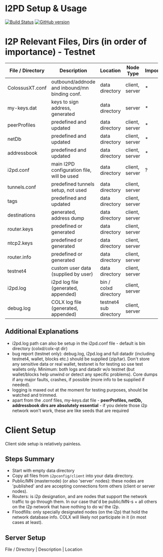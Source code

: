 I2PD Setup & Usage
=====================================

[![Build Status](https://travis-ci.org/COLX-Project/COLX.svg?branch=i2pd)](https://travis-ci.org/COLX-Project/COLX) [![GitHub version](https://badge.fury.io/gh/COLX-Project%2FCOLX.svg)](https://badge.fury.io/gh/COLX-Project%2FCOLX)



# I2P Relevant Files, Dirs (in order of importance) - Testnet

File / Directory | Description | Location | Node Type | Importance | Dir
------------ | ------------- | ------------- | ------------- | ------------- | -------------
ColossusXT.conf | outbound/addnode and inbound/mn binding conf. | data directory | client, server | * |
my-keys.dat | keys to sign address, generated | data directory | server | * |
peerProfiles | predefined and updated | data directory | client, server | * | yes
netDb | predefined and updated | data directory | client, server | * | yes
addressbook | predefined and updated | data directory | client, server | * | yes
i2pd.conf | main I2PD configuration file, will be used | data directory | client, server | ? |
tunnels.conf | predefined tunnels setup, not used | data directory | client, server |  | 
tags | predefined and updated | data directory | client, server |  | yes
destinations | generated, address dump | data directory | client, server |  | yes
router.keys | predefined or generated | data directory | client, server |  | 
ntcp2.keys | predefined or generated | data directory | client, server |  | 
router.info | predefined or generated | data directory | client, server |  | 
testnet4 | custom user data (supplied by user) | data directory | client, server | | yes
i2pd.log | i2pd log file (generated, appended) | bin / colxd directory | client, server | | 
debug.log | COLX log file (generated, appended) | testnet4 sub directory | client, server | | 
  
## Additional Explanations     
- i2pd.log path can also be setup in the i2pd.conf file - default is bin directory (colxd/colx-qt dir)
- bug report (testnet only): debug.log, i2pd.log and full datadir (including testnet4, wallet, blocks etc.) should be supplied (zip/tar). Don't store any sensitive data or real wallet, testsnet is for testing so use test wallets only. Minimum: both logs and datadir w/o testnet (but wallet/blocks help unwind or detect any specific problems). Core dumps if any major faults, crashes, if possible (more info to be supplied if needed).    
- logging is maxed out at the moment for testing purposes, should be watched and trimmed.  
- apart from the .conf files, my-keys.dat file - **peerProfiles, netDb, addressbook dirs are absolutely essential** - if you delete those i2p network won't work, these are like seeds that are required


# Client Setup

Client side setup is relatively painless.  

## Steps Summary
- Start with empty data directory
- Copy all files from `i2pconfig/client` into your data directory. 
- Public/MN (masternode) (or also 'server' nodes): these nodes are 'published' and are accepting connections form others (client or server nodes).
- Routers: is i2p designation, and are nodes that support the network traffic to go through them. In our case that'd be public/MN-s + all others on the i2p network that have nothing to do w/ the i2p.
- Floodfills: only specially designated nodes (on the i2p) that hold the network database info. COLX will likely not participate in it (in most cases at least).  




## Server Setup
File / Directory | Description | Location



